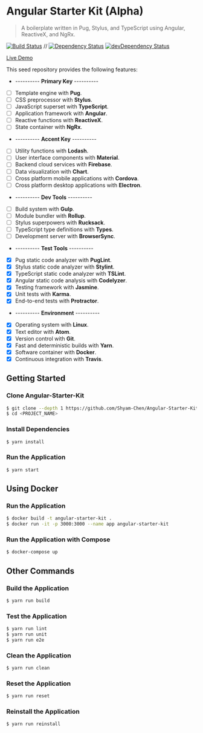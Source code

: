 # Angular Starter Kit (Alpha)

> A boilerplate written in Pug, Stylus, and TypeScript using Angular, ReactiveX, and NgRx.

[![Build Status](https://travis-ci.org/Shyam-Chen/Angular-Starter-Kit.svg?branch=master)](https://travis-ci.org/Shyam-Chen/Angular-Starter-Kit)
 //
[![Dependency Status](https://david-dm.org/Shyam-Chen/Angular-Starter-Kit.svg)](https://david-dm.org/Shyam-Chen/Angular-Starter-Kit)
[![devDependency Status](https://david-dm.org/Shyam-Chen/Angular-Starter-Kit/dev-status.svg)](https://david-dm.org/Shyam-Chen/Angular-Starter-Kit?type=dev)

[Live Demo](https://angular2ts-starter-kit.firebaseapp.com/)

This seed repository provides the following features:
* ---------- **Primary Key** ----------
* [ ] Template engine with **Pug**.
* [ ] CSS preprocessor with **Stylus**.
* [ ] JavaScript superset with **TypeScript**.
* [ ] Application framework with **Angular**.
* [ ] Reactive functions with **ReactiveX**.
* [ ] State container with **NgRx**.
* ---------- **Accent Key** ----------
* [ ] Utility functions with **Lodash**.
* [ ] User interface components with **Material**.
* [ ] Backend cloud services with **Firebase**.
* [ ] Data visualization with **Chart**.
* [ ] Cross platform mobile applications with **Cordova**.
* [ ] Cross platform desktop applications with **Electron**.
* ---------- **Dev Tools** ----------
* [ ] Build system with **Gulp**.
* [ ] Module bundler with **Rollup**.
* [ ] Stylus superpowers with **Rucksack**.
* [ ] TypeScript type definitions with **Types**.
* [ ] Development server with **BrowserSync**.
* ---------- **Test Tools** ----------
* [x] Pug static code analyzer with **PugLint**.
* [x] Stylus static code analyzer with **Stylint**.
* [x] TypeScript static code analyzer with **TSLint**.
* [x] Angular static code analysis with **Codelyzer**.
* [x] Testing framework with **Jasmine**.
* [x] Unit tests with **Karma**.
* [x] End-to-end tests with **Protractor**.
* ---------- **Environment** ----------
* [x] Operating system with **Linux**.
* [x] Text editor with **Atom**.
* [x] Version control with **Git**.
* [x] Fast and deterministic builds with **Yarn**.
* [x] Software container with **Docker**.
* [x] Continuous integration with **Travis**.

## Getting Started

### Clone Angular-Starter-Kit
```bash
$ git clone --depth 1 https://github.com/Shyam-Chen/Angular-Starter-Kit.git <PROJECT_NAME>
$ cd <PROJECT_NAME>
```

### Install Dependencies
```bash
$ yarn install
```

### Run the Application
```bash
$ yarn start
```

## Using Docker

### Run the Application
```bash
$ docker build -t angular-starter-kit .
$ docker run -it -p 3000:3000 --name app angular-starter-kit
```

### Run the Application with Compose
```bash
$ docker-compose up
```

## Other Commands

### Build the Application
```bash
$ yarn run build
```

### Test the Application
```bash
$ yarn run lint
$ yarn run unit
$ yarn run e2e
```

### Clean the Application
```bash
$ yarn run clean
```

### Reset the Application
```bash
$ yarn run reset
```

### Reinstall the Application
```bash
$ yarn run reinstall
```
